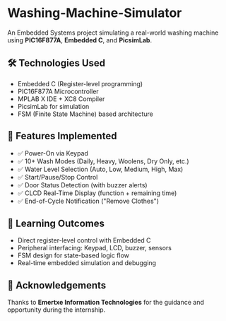 # Washing-Machine-Simulator
An Embedded Systems project simulating a real-world washing machine using **PIC16F877A**, **Embedded C**, and **PicsimLab**.

## 🛠️ Technologies Used
- Embedded C (Register-level programming)
- PIC16F877A Microcontroller
- MPLAB X IDE + XC8 Compiler
- PicsimLab for simulation
- FSM (Finite State Machine) based architecture

## 🔧 Features Implemented
- ✅ Power-On via Keypad
- ✅ 10+ Wash Modes (Daily, Heavy, Woolens, Dry Only, etc.)
- ✅ Water Level Selection (Auto, Low, Medium, High, Max)
- ✅ Start/Pause/Stop Control
- ✅ Door Status Detection (with buzzer alerts)
- ✅ CLCD Real-Time Display (function + remaining time)
- ✅ End-of-Cycle Notification ("Remove Clothes")

## 🧠 Learning Outcomes
- Direct register-level control with Embedded C
- Peripheral interfacing: Keypad, LCD, buzzer, sensors
- FSM design for state-based logic flow
- Real-time embedded simulation and debugging

## 🙌 Acknowledgements
Thanks to **Emertxe Information Technologies** for the guidance and opportunity during the internship.
